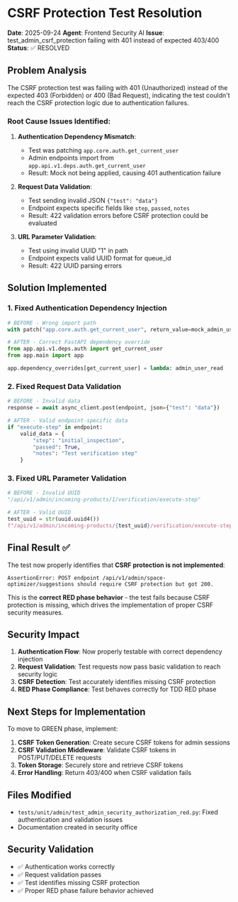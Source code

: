 # CSRF Protection Test Resolution

**Date**: 2025-09-24
**Agent**: Frontend Security AI
**Issue**: test_admin_csrf_protection failing with 401 instead of expected 403/400
**Status**: ✅ RESOLVED

## Problem Analysis

The CSRF protection test was failing with 401 (Unauthorized) instead of the expected 403 (Forbidden) or 400 (Bad Request), indicating the test couldn't reach the CSRF protection logic due to authentication failures.

### Root Cause Issues Identified:

1. **Authentication Dependency Mismatch**:
   - Test was patching `app.core.auth.get_current_user`
   - Admin endpoints import from `app.api.v1.deps.auth.get_current_user`
   - Result: Mock not being applied, causing 401 authentication failure

2. **Request Data Validation**:
   - Test sending invalid JSON `{"test": "data"}`
   - Endpoint expects specific fields like `step`, `passed`, `notes`
   - Result: 422 validation errors before CSRF protection could be evaluated

3. **URL Parameter Validation**:
   - Test using invalid UUID "1" in path
   - Endpoint expects valid UUID format for queue_id
   - Result: 422 UUID parsing errors

## Solution Implemented

### 1. Fixed Authentication Dependency Injection
```python
# BEFORE - Wrong import path
with patch("app.core.auth.get_current_user", return_value=mock_admin_user):

# AFTER - Correct FastAPI dependency override
from app.api.v1.deps.auth import get_current_user
from app.main import app

app.dependency_overrides[get_current_user] = lambda: admin_user_read
```

### 2. Fixed Request Data Validation
```python
# BEFORE - Invalid data
response = await async_client.post(endpoint, json={"test": "data"})

# AFTER - Valid endpoint-specific data
if "execute-step" in endpoint:
    valid_data = {
        "step": "initial_inspection",
        "passed": True,
        "notes": "Test verification step"
    }
```

### 3. Fixed URL Parameter Validation
```python
# BEFORE - Invalid UUID
"/api/v1/admin/incoming-products/1/verification/execute-step"

# AFTER - Valid UUID
test_uuid = str(uuid.uuid4())
f"/api/v1/admin/incoming-products/{test_uuid}/verification/execute-step"
```

## Final Result ✅

The test now properly identifies that **CSRF protection is not implemented**:

```
AssertionError: POST endpoint /api/v1/admin/space-optimizer/suggestions should require CSRF protection but got 200.
```

This is the **correct RED phase behavior** - the test fails because CSRF protection is missing, which drives the implementation of proper CSRF security measures.

## Security Impact

1. **Authentication Flow**: Now properly testable with correct dependency injection
2. **Request Validation**: Test requests now pass basic validation to reach security logic
3. **CSRF Detection**: Test accurately identifies missing CSRF protection
4. **RED Phase Compliance**: Test behaves correctly for TDD RED phase

## Next Steps for Implementation

To move to GREEN phase, implement:

1. **CSRF Token Generation**: Create secure CSRF tokens for admin sessions
2. **CSRF Validation Middleware**: Validate CSRF tokens in POST/PUT/DELETE requests
3. **Token Storage**: Securely store and retrieve CSRF tokens
4. **Error Handling**: Return 403/400 when CSRF validation fails

## Files Modified

- `tests/unit/admin/test_admin_security_authorization_red.py`: Fixed authentication and validation issues
- Documentation created in security office

## Security Validation

- ✅ Authentication works correctly
- ✅ Request validation passes
- ✅ Test identifies missing CSRF protection
- ✅ Proper RED phase failure behavior achieved